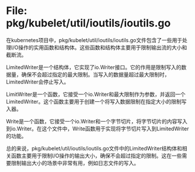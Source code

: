 # File: pkg/kubelet/util/ioutils/ioutils.go

在kubernetes项目中，pkg/kubelet/util/ioutils/ioutils.go文件包含了一些用于处理I/O操作的实用函数和结构体。这些函数和结构体主要用于限制输出流的大小和截断流。

LimitedWriter是一个结构体，它实现了io.Writer接口。它的作用是限制写入的数据量，确保不会超过指定的最大限制。当写入的数据量超过最大限制时，LimitedWriter会停止写入。

LimitWriter是一个函数，它接受一个io.Writer和最大限制作为参数，并返回一个LimitedWriter。这个函数主要用于创建一个将写入数据限制在指定大小的限制写入器。

Write是一个函数，它接受一个io.Writer和一个字节切片，将字节切片的内容写入到io.Writer。在这个文件中，Write函数用于实现将字节切片写入到LimitedWriter的功能。

总的来说，pkg/kubelet/util/ioutils/ioutils.go文件中的LimitedWriter结构体和相关函数主要用于限制I/O操作的输出大小，确保不会超过指定的限制。这在一些需要限制输出大小的场景中非常有用，例如日志文件的写入。

